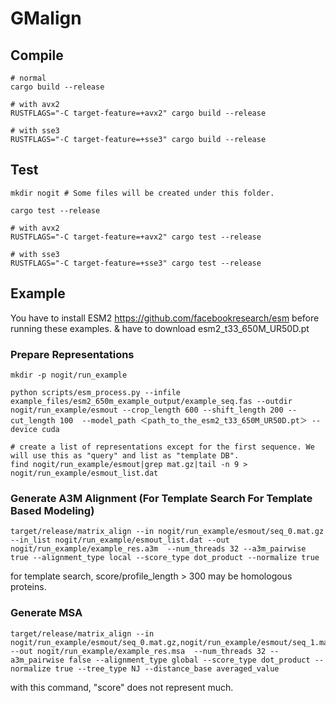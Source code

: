 # GMalign

## Compile
```
# normal
cargo build --release

# with avx2
RUSTFLAGS="-C target-feature=+avx2" cargo build --release

# with sse3
RUSTFLAGS="-C target-feature=+sse3" cargo build --release
```

## Test
```
mkdir nogit # Some files will be created under this folder.

cargo test --release

# with avx2
RUSTFLAGS="-C target-feature=+avx2" cargo test --release

# with sse3
RUSTFLAGS="-C target-feature=+sse3" cargo test --release
```

## Example
You have to install ESM2 https://github.com/facebookresearch/esm before running these examples. & have to download esm2_t33_650M_UR50D.pt

### Prepare Representations
```
mkdir -p nogit/run_example

python scripts/esm_process.py --infile example_files/esm2_650m_example_output/example_seq.fas --outdir nogit/run_example/esmout --crop_length 600 --shift_length 200 --cut_length 100  --model_path ＜path_to_the_esm2_t33_650M_UR50D.pt＞ --device cuda

# create a list of representations except for the first sequence. We will use this as "query" and list as "template DB".
find nogit/run_example/esmout|grep mat.gz|tail -n 9 > nogit/run_example/esmout_list.dat
```

### Generate A3M Alignment (For Template Search For Template Based Modeling)
```
target/release/matrix_align --in nogit/run_example/esmout/seq_0.mat.gz --in_list nogit/run_example/esmout_list.dat --out nogit/run_example/example_res.a3m  --num_threads 32 --a3m_pairwise true --alignment_type local --score_type dot_product --normalize true
```
for template search, score/profile_length > 300 may be homologous proteins.

### Generate MSA
```
target/release/matrix_align --in nogit/run_example/esmout/seq_0.mat.gz,nogit/run_example/esmout/seq_1.mat.gz,nogit/run_example/esmout/seq_2.mat.gz,nogit/run_example/esmout/seq_3.mat.gz --out nogit/run_example/example_res.msa  --num_threads 32 --a3m_pairwise false --alignment_type global --score_type dot_product --normalize true --tree_type NJ --distance_base averaged_value
```
with this command, "score" does not represent much.
